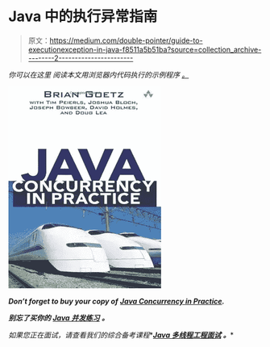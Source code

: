# Java 中的执行异常指南

> 原文：<https://medium.com/double-pointer/guide-to-executionexception-in-java-f8511a5b51ba?source=collection_archive---------2----------------------->

*你可以在这里* *阅读本文用浏览器内代码执行的示例程序* [*。*](https://bit.ly/3FAFYVp)

[![](img/071f4588dd55326f99b5bb0d3561be8f.png)](https://amzn.to/3K3E1WD)

***Don’t forget to buy your copy of*** [***Java Concurrency in Practice***](https://amzn.to/3K3E1WD)***.***

***别忘了买你的*** [***Java 并发练习***](https://amzn.to/3K3E1WD) ***。***

*如果您正在面试，请查看我们的综合备考课程**[***Java 多线程工程面试***](https://bit.ly/2QfKXCK) ***。****